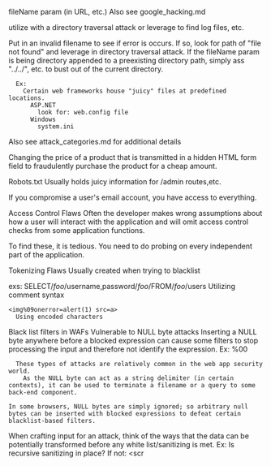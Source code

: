 fileName param (in URL, etc.)
  Also see google_hacking.md
  
  utilize with a directory traversal attack or leverage to find log files, etc.

  Put in an invalid filename to see if error is occurs.
    If so, look for path of "file not found" and leverage in directory traversal attack.
      If the fileName param is being directory appended to a preexisting directory path, simply ass "../../", etc. to bust out of the current directory.

      Ex: 
        Certain web frameworks house "juicy" files at predefined locations.  
          ASP.NET
            look for: web.config file
          Windows
            system.ini

Also see attack_categories.md for additional details

Changing the price of a product that is transmitted in a hidden HTML form field to fraudulently purchase the product for a cheap amount.

Robots.txt
  Usually holds juicy information for /admin routes,etc.  

If you compromise a user's email account, you have access to everything.

Access Control Flaws
  Often the developer makes wrong assumptions about how a user will interact with the application and will omit access control checks from some application functions.

  To find these, it is tedious.  You need to do probing on every independent part of the application.

Tokenizing Flaws
  Usually created when trying to blacklist

  exs:
    SELECT/*foo*/username,password/*foo*/FROM/*foo*/users
      Utilizing comment syntax


    <img%09onerror=alert(1) src=a>
      Using encoded characters


  Black list filters in WAFs
    Vulnerable to NULL byte attacks
      Inserting a NULL byte anywhere before a blocked expression can cause some filters to stop processing the input and therefore not identify the expression.
        Ex: %00<script>alert('muhah')</script>

      These types of attacks are relatively common in the web app security world.
        As the NULL byte can act as a string delimiter (in certain contexts), it can be used to terminate a filename or a query to some back-end component.

    In some browsers, NULL bytes are simply ignored; so arbitrary null bytes can be inserted with blocked expressions to defeat certain blacklist-based filters.

When crafting input for an attack, think of the ways that the data can be potentially transformed before any white list/sanitizing is met.
  Ex: Is recursive sanitizing in place?
    If not: <scr<script>ipt> becomes <script>

  Ex: If the application first removes ../ recursively and then removes ..\ recursively then the following input can be used to defeat the validation
      ....\/

      If recurive sanitization occurs, when if one one problematic character leads to another.  There could be an recurive loop that crashes the server.

In many apps, admin functions are implemented within the app itself (and is accessible through the same web interface as its core functionality)
      Thus greatly opens up the attack surface.
        Often times, apps dont implement effective access control of some of their admin functions.  Thus, can attacker may find a means of creating a new user account with powerful privs.

        Admin functions usually involves displaying data that originated from ordinary users.  Any XSS flaws within that admin interface can be a huge point of concern.

        Admin functionality is often subjected to less stringent security testing because its users are "trusted" or pen-testers are given access to only low-privileged accounts.

HTTP Responses
  301 Moved Permanently
    Redirects the browser permanently to a different URL (which is specified in the Location header.)
      The client should use the new URL in the future rather than the original.

    Any way to inject MtM a response and inject a 301 to another domain?


HTTP Headers
  Expires, Pragma headers
    Are leveraged to tell the browser to cache the response.  If you're doing an attack, you can always instruct the clients to cache the contents so when the website changes it's code, it doesn't really matter (unless the cache is flushed).

  Set-Cookie
    The domain flag of this header specifies the domain for which the cookie is valid.  This must be the same or a parent of the domain from which the cookie is received.
        So, if a webhost hosts websites on subdomains (*.webhost.com). Could an attacker access the cookies that were set on the parent (assuming the path flag isn't set)?


  Refer
      If sensitive information is kept in the URL, it can be easily seen in the referer header if a link is followed.
          What about a person on a website with a sensitive URL and then they click on an ad link, this information can be leaked to the ad's server.  
              Implications for HTTPS? I believe that it is obfuscated from view in this context.

  For other idea of potential attacks
    Look in HTTP_Methods.md


Create a public proxy server on AWS that injects affiliate cookies into browsers.  This gives attackers a financial edge.